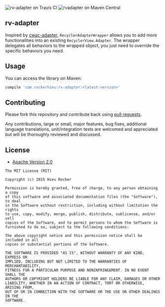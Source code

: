 ![rv-adapter on Travis CI](https://travis-ci.org/rockerhieu/rv-adapter.png?branch=master) ![rvadapter on Maven Central](https://maven-badges.herokuapp.com/maven-central/com.rockerhieu/rv-adapter/badge.svg)

## rv-adapter

Inspired by [cwac-adapter](https://github.com/commonsguy/cwac-adapter/), `RecyclerAdapterWrapper` allows you to add more functionalities into an existing `RecyclerView.Adapter`. The wrapper delegates all behaviors to the wrapped object, you just need to override the specific behaviors you need.

## Usage

You can access the library on Maven:

```groovy
compile 'com.rockerhieu:rv-adapter:<latest-version>'
```

## Contributing

Please fork this repository and contribute back using
[pull requests](https://github.com/rockerhieu/rv-adapter/pulls).

Any contributions, large or small, major features, bug fixes, additional
language translations, unit/integration tests are welcomed and appreciated
but will be thoroughly reviewed and discussed.

## License

* [Apache Version 2.0](http://www.apache.org/licenses/LICENSE-2.0.html)

```
The MIT License (MIT)

Copyright (c) 2015 Hieu Rocker

Permission is hereby granted, free of charge, to any person obtaining a copy
of this software and associated documentation files (the "Software"), to deal
in the Software without restriction, including without limitation the rights
to use, copy, modify, merge, publish, distribute, sublicense, and/or sell
copies of the Software, and to permit persons to whom the Software is
furnished to do so, subject to the following conditions:

The above copyright notice and this permission notice shall be included in all
copies or substantial portions of the Software.

THE SOFTWARE IS PROVIDED "AS IS", WITHOUT WARRANTY OF ANY KIND, EXPRESS OR
IMPLIED, INCLUDING BUT NOT LIMITED TO THE WARRANTIES OF MERCHANTABILITY,
FITNESS FOR A PARTICULAR PURPOSE AND NONINFRINGEMENT. IN NO EVENT SHALL THE
AUTHORS OR COPYRIGHT HOLDERS BE LIABLE FOR ANY CLAIM, DAMAGES OR OTHER
LIABILITY, WHETHER IN AN ACTION OF CONTRACT, TORT OR OTHERWISE, ARISING FROM,
OUT OF OR IN CONNECTION WITH THE SOFTWARE OR THE USE OR OTHER DEALINGS IN THE
SOFTWARE.
```
